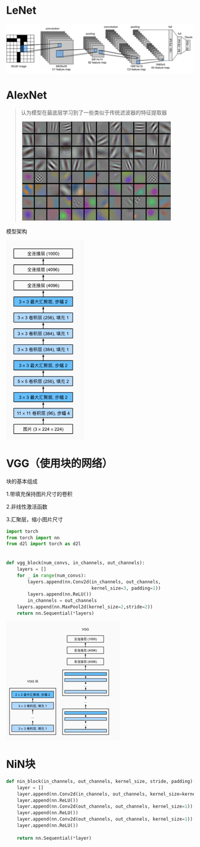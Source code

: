 # LeNet

![image-20240818200133656](https://raw.githubusercontent.com/Thislu13/image_save/main/notebook/202408182001105.png)

# AlexNet

> 认为模型在最底层学习到了一些类似于传统滤波器的特征提取器
>
> ![image-20240822190059487](https://raw.githubusercontent.com/Thislu13/image_save/main/notebook/202408221901151.png)

模型架构

![image-20240822190137219](https://raw.githubusercontent.com/Thislu13/image_save/main/notebook/202408221901673.png)

# VGG（使用块的网络）

块的基本组成

1.带填充保持图片尺寸的卷积

2.非线性激活函数

3.汇聚层，缩小图片尺寸



```python
import torch
from torch import nn
from d2l import torch as d2l


def vgg_block(num_convs, in_channels, out_channels):
    layers = []
    for _ in range(num_convs):
        layers.append(nn.Conv2d(in_channels, out_channels,
                                kernel_size=3, padding=1))
        layers.append(nn.ReLU())
        in_channels = out_channels
    layers.append(nn.MaxPool2d(kernel_size=2,stride=2))
    return nn.Sequential(*layers)
```

![image-20240829191735916](https://raw.githubusercontent.com/Thislu13/image_save/main/notebook/202408291917112.png)

# NiN块

```python
def nin_block(in_channels, out_channels, kernel_size, stride, padding):
    layer = []
    layer.append(nn.Conv2d(in_channels, out_channels, kernel_size=kernel_size, padding=padding, stride=stride))
    layer.append(nn.ReLU())
    layer.append(nn.Conv2d(out_channels, out_channels, kernel_size=1))
    layer.append(nn.ReLU())
    layer.append(nn.Conv2d(out_channels, out_channels, kernel_size=1))
    layer.append(nn.ReLU())

    return nn.Sequential(*layer)
```


